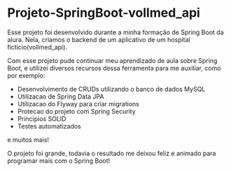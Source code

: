 # Projeto-SpringBoot-vollmed_api

Esse projeto foi desenvolvido durante a minha formação de Spring Boot da alura. Nela, criamos o backend de um aplicativo de um hospital ficticio(vollmed_api).

Com esse projeto pude continuar meu aprendizado de aula sobre Spring Boot, e utilizei diversos recursos dessa ferramenta para me auxiliar, como por exemplo:

<ul>
    <li>Desenvolvimento de CRUDs utilizando o banco de dados MySQL</li>
    <li>Utilizacao de Spring Data JPA</li>
    <li>Utilizacao do Flyway para criar migrations</li>
    <li>Protecao do projeto com Spring Security</li>
    <li>Principios SOLID</li>
    <li>Testes automatizados</li>
</ul>

e muitos mais!

O projeto foi grande, todavia o resultado me deixou feliz e animado para programar mais com o Spring Boot!
